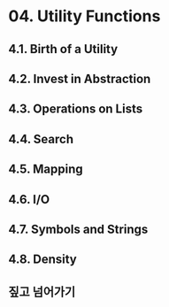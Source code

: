 # 04. Utility Functions


## 4.1. Birth of a Utility
## 4.2. Invest in Abstraction
## 4.3. Operations on Lists
## 4.4. Search
## 4.5. Mapping
## 4.6. I/O
## 4.7. Symbols and Strings
## 4.8. Density
## 짚고 넘어가기